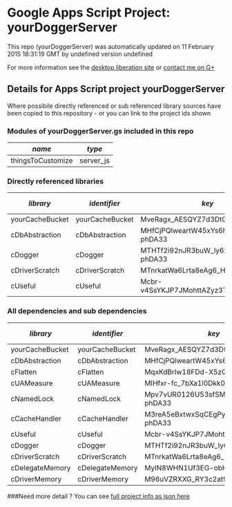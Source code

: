 # Google Apps Script Project: yourDoggerServer
This repo (yourDoggerServer) was automatically updated on 11 February 2015 18:31:19 GMT by undefined version undefined

For more information see the [desktop liberation site](http://ramblings.mcpher.com/Home/excelquirks/drivesdk/gettinggithubready "desktop liberation") or [contact me on G+](https://plus.google.com/+BruceMcpherson "Bruce McPherson - GDE")
## Details for Apps Script project yourDoggerServer
Where possibile directly referenced or sub referenced library sources have been copied to this repository - or you can link to the project ids shown
### Modules of yourDoggerServer.gs included in this repo
*name*|*type*
--- | --- 
thingsToCustomize| server_js
### Directly referenced libraries
*library*|*identifier*|*key*|*version*|*development mode*|*source available*|
--- | --- | --- | --- | --- | --- 
yourCacheBucket| yourCacheBucket|MveRagx_AESQYZ7d3DtGFtiz3TLx7pV4j|1|no|yes
cDbAbstraction| cDbAbstraction|MHfCjPQlweartW45xYs6hFai_d-phDA33|35|no|yes
cDogger| cDogger|MTHTf2i92nJR3buW_ly6xpqi_d-phDA33|9|no|yes
cDriverScratch| cDriverScratch|MTnrkatWa6Lrta8eAg6_H0qi_d-phDA33|7|no|no
cUseful| cUseful|Mcbr-v4SsYKJP7JMohttAZyz3TLx7pV4j|18|no|no
### All dependencies and sub dependencies
*library*|*identifier*|*key*|*version*|*development mode*|*source available*|
--- | --- | --- | --- | --- | --- 
yourCacheBucket| yourCacheBucket|MveRagx_AESQYZ7d3DtGFtiz3TLx7pV4j|no|yes
cDbAbstraction| cDbAbstraction|MHfCjPQlweartW45xYs6hFai_d-phDA33|no|yes
cFlatten| cFlatten|MqxKdBrlw18FDd-X5zQLd7yz3TLx7pV4j|no|yes
cUAMeasure| cUAMeasure|MIHfxr-fc_7bXa1l0Dkk0oqi_d-phDA33|no|yes
cNamedLock| cNamedLock|Mpv7vUR0126U53sfSMXsAPai_d-phDA33|no|yes
cCacheHandler| cCacheHandler|M3reA5eBxtwxSqCEgPywb9ai_d-phDA33|no|yes
cUseful| cUseful|Mcbr-v4SsYKJP7JMohttAZyz3TLx7pV4j|no|yes
cDogger| cDogger|MTHTf2i92nJR3buW_ly6xpqi_d-phDA33|no|yes
cDriverScratch| cDriverScratch|MTnrkatWa6Lrta8eAg6_H0qi_d-phDA33|no|yes
cDelegateMemory| cDelegateMemory|MyIN8WHN1Uf3EG-obHsjrAyz3TLx7pV4j|no|yes
cDriverMemory| cDriverMemory|M96uVZRXXG_RY3c2at9V6tSz3TLx7pV4j|no|yes
###Need more detail ?
You can see [full project info as json here](info.json)